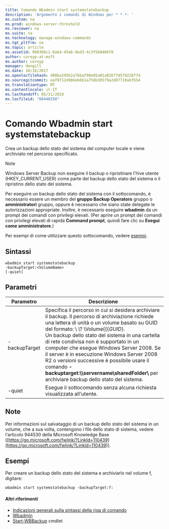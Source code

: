 ```yaml
---
title: Comando Wbadmin start systemstatebackup
description: 'Argomento i comandi di Windows per * * *- '
ms.custom: na
ms.prod: windows-server-threshold
ms.reviewer: na
ms.suite: na
ms.technology: manage-windows-commands
ms.tgt_pltfrm: na
ms.topic: article
ms.assetid: 998366c1-0a64-45e6-9ed3-4c3f5b8406f0
author: coreyp-at-msft
ms.author: coreyp
manager: dongill
ms.date: 10/16/2017
ms.openlocfilehash: d98ba295b2a76baf98e85a01a02677d57922877d
ms.sourcegitcommit: eaf071249b6eb6b1a758b38579a2d87710abfb54
ms.translationtype: MT
ms.contentlocale: it-IT
ms.lasthandoff: 05/31/2019
ms.locfileid: "66440258"
---
```

# <a name="wbadmin-start-systemstatebackup"></a>Comando Wbadmin start systemstatebackup



Crea un backup dello stato del sistema del computer locale e viene archiviato nel percorso specificato.

> [!NOTE]
> Windows Server Backup non eseguire il backup o ripristinare l'hive utente (HKEY_CURRENT_USER) come parte del backup dello stato del sistema o il ripristino dello stato del sistema.

Per eseguire un backup dello stato del sistema con il sottocomando, è necessario essere un membro del **gruppo Backup Operators** gruppo o **amministratori** gruppo, oppure è necessario che siano state delegate le autorizzazioni appropriate. Inoltre, è necessario eseguire **wbadmin** da un prompt dei comandi con privilegi elevati. (Per aprire un prompt dei comandi con privilegi elevati di rapida **Command prompt**, quindi fare clic su **Esegui come amministratore**.)

Per esempi di come utilizzare questo sottocomando, vedere [esempi](#BKMK_examples).

## <a name="syntax"></a>Sintassi

```
wbadmin start systemstatebackup
-backupTarget:<VolumeName>
[-quiet]
```

## <a name="parameters"></a>Parametri

|   Parametro   |                                                                                                                                                                                                                      Descrizione                                                                                                                                                                                                                      |
|---------------|-------------------------------------------------------------------------------------------------------------------------------------------------------------------------------------------------------------------------------------------------------------------------------------------------------------------------------------------------------------------------------------------------------------------------------------------------------|
| -backupTarget | Specifica il percorso in cui si desidera archiviare il backup. Il percorso di archiviazione richiede una lettera di unità o un volume basato su GUID del formato: \\ \\? \Volume{{{*GUID*}.</br>Un backup dello stato del sistema in una cartella di rete condivisa non è supportato in un computer che esegue Windows Server 2008. Se il server è in esecuzione Windows Server 2008 R2 o versioni successive è possibile usare il comando **- backuptarget:\\\\servername\sharedFolder\\**  per archiviare backup dello stato del sistema. |
|    -quiet     |                                                                                                                                                                                                   Esegue il sottocomando senza alcuna richiesta visualizzata all'utente.                                                                                                                                                                                                    |

## <a name="remarks"></a>Note

Per informazioni sul salvataggio di un backup dello stato del sistema in un volume, che a sua volta, contengono i file dello stato di sistema, vedere l'articolo 944530 della Microsoft Knowledge Base ([https://go.microsoft.com/fwlink/?LinkId=110439](https://go.microsoft.com/fwlink/?LinkId=110439)).

## <a name="BKMK_examples"></a>Esempi

Per creare un backup dello stato del sistema e archiviarlo nel volume f, digitare:
```
wbadmin start systemstatebackup -backupTarget:f:
```

#### <a name="additional-references"></a>Altri riferimenti

-   [Indicazioni generali sulla sintassi della riga di comando](command-line-syntax-key.md)
-   [Wbadmin](wbadmin.md)
-   [Start-WBBackup](https://technet.microsoft.com/library/jj902459.aspx) cmdlet